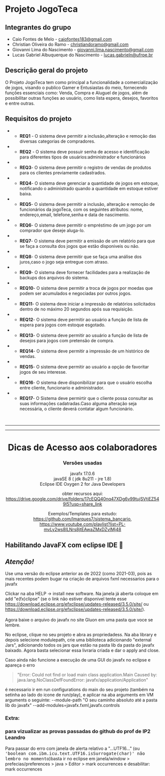 # Projeto JogoTeca

## Integrantes do grupo

- Caio Fontes de Melo - caiofontes183@gmail.com
- Christian Oliveira do Ramo - christiandoramo@gmail.com
- Giovanni Lima do Nascimento - giovanni.lima.nascimento@gmail.com
- Lucas Gabriel Albuquerque do Nascimento - lucas.gabrieln@ufrpe.br

## Descrição geral do projeto

O Projeto JogoTeca tem como principal a funcionalidade a comercialização de jogos, visando o publico Gamer e Entusiastas do meio, fornecendo funções essenciais como: Venda, Compra e Aluguel de jogos, além de possibilitar outras funções ao usuário, como lista espera, desejos, favoritos e entre outras.

## Requisitos do projeto

- - **REQ1** - O sistema deve permitir a inclusão,alteração e remoção das diversas categorias de compradores.
- - **REQ2** - O sistema deve possuir senha de acesso e identificação para diferentes tipos de usuários:administrador e funcionários
- - **REQ3**- O sistema deve permitir o registro de vendas de produtos para os clientes previamente cadastrados.
- - **REQ4**- O sistema deve gerenciar a quantidade de jogos em estoque, notificando o administrado quando a quantidade em estoque estiver baixa.
- - **REQ5**- O sistema deve permitir a inclusão, alteração e remoção de funcionários da jogoTeca, com os seguintes atributos: nome, endereço,email, telefone,senha e data de nascimento.
- - **REQ6**- O sistema deve permitir o empréstimo de um jogo por um comprador que deseje aluga-lo.
- - **REQ7**- O sistema deve permitir a emissão de um relatório para que se faça a consulta dos jogos que estão disponiveis ou não.
- - **REQ8**- O sistema deve permitir que se faça uma análise dos juros,caso o jogo seja entregue com atraso.
- - **REQ9**- O sistema deve fornecer facilidades para a realização de backups dos arquivos do sistema.
- - **REQ10**- O sistema deve permitir a troca de jogos por moedas que podem ser acumulados e negociadas por outros jogos.
- - **REQ11**- O sistema deve iniciar a impressão de relatórios solicitados dentro de no máximo 20 segundos após sua requisição.
- - **REQ12**- O sistema deve permitir ao usuário a função de lista de espera para jogos com estoque esgotado.
- - **REQ13**- O sistema deve permitir ao usuário a função de lista de desejos para jogos com pretensão de compra.
- - **REQ14**- O sistema deve permitir a impressão de um histórico de vendas.
- - **REQ15**- O sistema deve permitir ao usuário a opção de favoritar jogos de seu interesse.
- - **REQ16**- O sistema deve disponibilizar para que o usuário escolha entre cliente, funcionario e administrador.
- - **REQ17**- O Sistema deve permirtir que o cliente possa consultar as suas informações cadatradas.Caso alguma alteração seja necessária, o cliente deverá contatar algum funcionário.

<br><hr><hr>

<div align="center" background-color="white">

# Dicas de Acesso aos colaboradores

### Versões usadas

javafx 17.0.6
<br>
javaSE 8 ( jdk 8u211 - jre 1.8)
<br>
Eclipse IDE Oxygen 2 for Java Developers

obter recursos aqui: https://drive.google.com/drive/folders/17cEQQ40nq47XDg6v99tujSVtjEZ549l5?usp=share_link

Exemplos/Templates para estudo: https://github.com/lmarques7/sistema_bancario, https://www.youtube.com/playlist?list=PL-mvLy2ws8ILNrs8jtEAwaZMxDZvlMj48

</div>

## Habilitando JavaFX com eclipse IDE 🚀

## _Atenção!_

Use uma versão do eclipse anterior as de 2022 (como 2021-03), pois as mais recentes podem bugar na criação de arquivos fxml necessarios para o javafx </mark> <br>

Clickar na aba HELP -> install new software. Na janela já aberta coloque em add "e(fx)clipse" (se o link não estiver disponivel tente esse https://download.eclipse.org/efxclipse/updates-released/3.5.0/site/ ou https://download.eclipse.org/efxclipse/updates-released/3.5.0/site/).<br><br>
Agora baixe o arquivo do javafx no site Gluon em uma pasta que voce se lembre.

No eclipse, clique no seu projeto e abra as propriedadess. Na aba library e depois selecione modulepath, crie uma biblioteca adicionando "external Jars", adicionando todos os jars que estão na pasta lib da pasta do javafx baixado. Agora basta selecionar essa livraria criada e dar o apply and close.

Caso ainda não funcione a execução de uma GUI do javafx no eclipse e apareça o erro

> "Error: Could not find or load main class application.Main
> Caused by: java.lang.NoClassDefFoundError: javafx/application/Application"

é necessario ir em run configurations do main do seu projeto (também na setinha ao lado do icone de run/play), e aplicar na aba arguments em VM arguments o seguinte: --module-path "O seu caminho absoluto até a pasta lib do javafx" --add-modules=javafx.fxml,javafx.controls

### Extra:

### para vizualizar as provas passadas do github do prof de IP2 Leandro<br>

<p>Para passar do erro com janela de alerta relativo a "...UTF16..." (<kbd>ou 'boolean com.ibm.icu.text.UTF16.isSurrogate(char)' não lembro no momento</kbd>)basta ir no eclipse em janela/window > prefecias/preferences > java > Editor > mark occurrences e desabilitar: mark occurrences<p>
